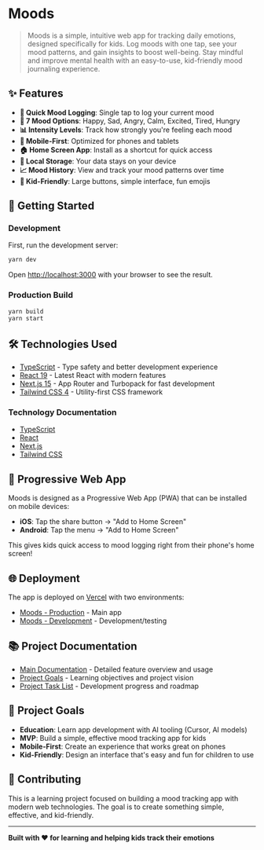# Moods

> Moods is a simple, intuitive web app for tracking daily emotions, designed specifically for kids. Log moods with one tap, see your mood patterns, and gain insights to boost well-being. Stay mindful and improve mental health with an easy-to-use, kid-friendly mood journaling experience.

## ✨ Features

- **🎯 Quick Mood Logging**: Single tap to log your current mood
- **🌈 7 Mood Options**: Happy, Sad, Angry, Calm, Excited, Tired, Hungry
- **📊 Intensity Levels**: Track how strongly you're feeling each mood
- **📱 Mobile-First**: Optimized for phones and tablets
- **🏠 Home Screen App**: Install as a shortcut for quick access
- **💾 Local Storage**: Your data stays on your device
- **📈 Mood History**: View and track your mood patterns over time
- **🎨 Kid-Friendly**: Large buttons, simple interface, fun emojis

## 🚀 Getting Started

### Development

First, run the development server:

```bash
yarn dev
```

Open [http://localhost:3000](http://localhost:3000) with your browser to see the result.

### Production Build

```bash
yarn build
yarn start
```

## 🛠️ Technologies Used

- [TypeScript](https://www.typescriptlang.org/) - Type safety and better development experience
- [React 19](https://react.dev/) - Latest React with modern features
- [Next.js 15](https://nextjs.org/) - App Router and Turbopack for fast development
- [Tailwind CSS 4](https://tailwindcss.com/) - Utility-first CSS framework

### Technology Documentation

- [TypeScript](https://www.typescriptlang.org/docs/)
- [React](https://react.dev/reference/react)
- [Next.js](https://nextjs.org/docs)
- [Tailwind CSS](https://tailwindcss.com/docs)

## 📱 Progressive Web App

Moods is designed as a Progressive Web App (PWA) that can be installed on mobile devices:

- **iOS**: Tap the share button → "Add to Home Screen"
- **Android**: Tap the menu → "Add to Home Screen"

This gives kids quick access to mood logging right from their phone's home screen!

## 🌐 Deployment

The app is deployed on [Vercel](https://vercel.com/) with two environments:

- [Moods - Production](https://moods.lovelyvector.com/) - Main app
- [Moods - Development](https://dev.moods.lovelyvector.com/) - Development/testing

## 📚 Project Documentation

- [Main Documentation](/doc/moods.md) - Detailed feature overview and usage
- [Project Goals](/doc/goals.md) - Learning objectives and project vision
- [Project Task List](/doc/tasks.md) - Development progress and roadmap

## 🎯 Project Goals

- **Education**: Learn app development with AI tooling (Cursor, AI models)
- **MVP**: Build a simple, effective mood tracking app for kids
- **Mobile-First**: Create an experience that works great on phones
- **Kid-Friendly**: Design an interface that's easy and fun for children to use

## 🤝 Contributing

This is a learning project focused on building a mood tracking app with modern web technologies. The goal is to create something simple, effective, and kid-friendly.

---

**Built with ❤️ for learning and helping kids track their emotions**

